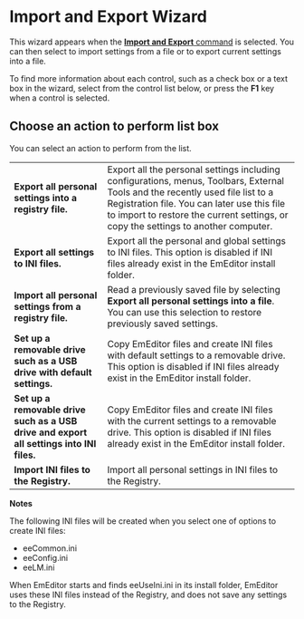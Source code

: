 # Import and Export Wizard

This wizard appears when the [**Import and Export** command](../../cmd/tools/import_export) is selected. You can then select to import settings from a file or to export current settings into a file.

To find more information about each control, such as a check box or a text
box in the wizard, select from the control list below, or press the **F1** key when a control is selected.

## Choose an action to perform list box

You can select an action to perform from the list.

|     |     |
| --- | --- |
| **Export all personal settings into a registry file.** | Export all the personal settings including configurations, menus, Toolbars, External Tools and the recently used file list to a Registration file. You can later use this file to import to restore the current settings, or copy the settings to another computer. |
| **Export all settings to INI files.** | Export all the personal and global settings to INI files. This option is disabled if INI files already exist in the EmEditor install folder. |
| **Import all personal settings from a registry file.** | Read a previously saved file by selecting **Export all personal settings into a file**. You can use this selection to restore previously saved settings. |
| **Set up a removable drive such as a USB drive with default settings.** | Copy EmEditor files and create INI files with default settings to a removable drive. This option is disabled if INI files already exist in the EmEditor install folder. |
| **Set up a removable drive such as a USB drive and export all settings into INI files.** | Copy EmEditor files and create INI files with the current settings to a removable drive. This option is disabled if INI files already exist in the EmEditor install folder. |
| **Import INI files to the Registry.** | Import all personal settings in INI files to the Registry. |

**Notes**

The following INI files will be created when you select one of options to create INI files:

- eeCommon.ini
- eeConfig.ini
- eeLM.ini

When EmEditor starts and finds eeUseIni.ini in its install folder, EmEditor uses these INI files instead of the Registry, and does not save any settings to the Registry.

